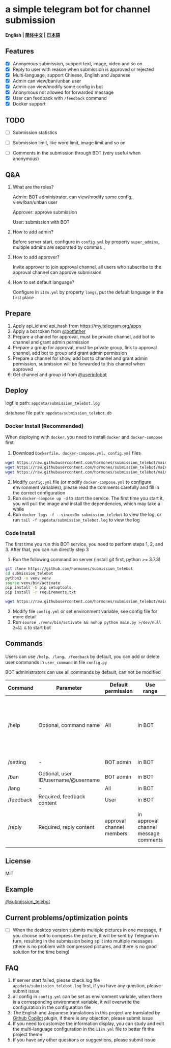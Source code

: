 # a simple telegram bot for channel submission

**English | [简体中文](./README_ZH.md) | [日本語](./README_JP.md)**<br>

## Features
- [x] Anonymous submission, support text, image, video and so on
- [x] Reply to user with reason when submission is approved or rejected
- [x] Multi-language, support Chinese, English and Japanese
- [x] Admin can view/ban/unban user
- [x] Admin can view/modify some config in bot
- [x] Anonymous not allowed for forwarded message
- [x] User can feedback with `/feedback` command
- [x] Docker support

## TODO
- [ ] Submission statistics
- [ ] Submission limit, like word limit, image limit and so on
- [ ] Comments in the submission through BOT (very useful when anonymous)


## Q&A
1. What are the roles?

    Admin: BOT administrator, can view/modify some config, view/ban/unban user

    Approver: approve submission

    User: submission with BOT

2. How to add admin?

    Before server start, configure in `config.yml` by property `super_admins`, multiple admins are separated by commas `,`

3. How to add approver?

    Invite approver to join approval channel, all users who subscribe to the approval channel can approve submission

4. How to set default language?

    Configure in `i18n.yml` by property `langs`, put the default language in the first place

## Prepare
1. Apply api_id and api_hash from https://my.telegram.org/apps
2. Apply a bot token from [@botfather](https://t.me/botfather)
3. Prepare a channel for approval, must be private channel, add bot to channel and grant admin permission
4. Prepare a group for approval, must be private group, link to approval channel, add bot to group and grant admin permission
5. Prepare a channel for show, add bot to channel and grant admin permission, submission will be forwarded to this channel when approved
6. Get channel and group id from [@userinfobot](https://t.me/userinfobot)

## Deploy

logfile path: `appdata/submission_telebot.log`

database file path: `appdata/submission_telebot.db`

### Docker Install (Recommended)

When deploying with `docker`, you need to install `docker` and `docker-compose` first

1. Download `Dockerfile`、`docker-compose.yml`、`config.yml` files
```bash
wget https://raw.githubusercontent.com/hormones/submission_telebot/main/Dockerfile -O Dockerfile
wget https://raw.githubusercontent.com/hormones/submission_telebot/main/docker-compose.yml -O docker-compose.yml
wget https://raw.githubusercontent.com/hormones/submission_telebot/main/config_sample.yml -O config.yml
```
2. Modify `config.yml` file (or modify `docker-compose.yml` to configure environment variables), please read the comments carefully and fill in the correct configuration
3. Run `docker-compose up -d` to start the service. The first time you start it, you will pull the image and install the dependencies, which may take a while
4. Run `docker logs -f --since=3m submission_telebot` to view the log, or run `tail -f appdata/submission_telebot.log` to view the log

### Code Install

The first time you run this BOT service, you need to perform steps 1, 2, and 3. After that, you can run directly step 3

1. Run the following command on server (install git first, python >= 3.7.3)
```bash
git clone https://github.com/hormones/submission_telebot
cd submission_telebot
python3 -m venv venv
source venv/bin/activate
pip install -U pip setuptools
pip install -r requirements.txt

wget https://raw.githubusercontent.com/hormones/submission_telebot/main/config_sample.yml -O config.yml
```
2. Modify file `config.yml` or set environment variable, see config file for more detail
3. Run `source ./venv/bin/activate && nohup python main.py >/dev/null 2>&1 &` to start bot

## Commands

Users can use `/help`、`/lang`、`/feedback` by default, you can add or delete user commands in `user_command` in file `config.py`

BOT administrators can use all commands by default, can not be modified

| Command   | Parameter                            | Default permission            | Use range                                 | Description                                                  |
| --------- | ------------------------------------ | ----------------------------- | ----------------------------------------- | ------------------------------------------------------------ |
| /help     | Optional, command name               | All                    | in BOT                            | View help, you can enter command parameters to view the corresponding command detailed usage method |
| /setting  | -                                    | BOT admin              |  in BOT                            | View/modify some settings                                    |
| /ban      | Optional, user ID/username/@username | BOT admin              |  in BOT                            | View/ban/unban user                                          |
| /lang     | -                                    | All                    |  in BOT                            | Multi-language                                               |
| /feedback | Required, feedback content           | User                   |  in BOT                            | Feedback                                                     |
| /reply    | Required, reply content              | approval channel members  |  in approval channel message comments | Reply to user with reason when submission is approved or rejected  |

## License
MIT

## Example
[@submission_telebot](https://t.me/submission_telebot)

## Current problems/optimization points
- [ ] When the desktop version submits multiple pictures in one message, if you choose not to compress the picture, it will be sent by Telegram in turn, resulting in the submission being split into multiple messages (there is no problem with compressed pictures, and there is no good solution for the time being)

## FAQ
1. If server start failed, please check log file `appdata/submission_telebot.log` first, if you have any question, please submit issue
1. all config in `config.yml` can be set as environment variable, when there is a corresponding environment variable, it will overwrite the configuration in the configuration file
1. The English and Japanese translations in this project are translated by [Github Copilot](https://github.com/features/copilot) plugin, if there is any objection, please submit issue
1. If you need to customize the information display, you can study and edit the multi-language configuration in the `i18n.yml` file to better fit the project theme
1. If you have any other questions or suggestions, please submit issue